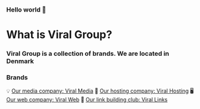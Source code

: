### Hello world 👋

<h1>
 What is Viral Group?
</h1>

<h3>
  Viral Group is a collection of brands. We are located in Denmark
</h3>

### Brands

:bulb: [Our media company: Viral Media](https://viralmedia.dk "Viral Media")
:satellite: [Our hosting company: Viral Hosting](https://viralhosting.dk "Viral Hosting")
:desktop_computer: [Our web company: Viral Web](https://viralweb.dk "Viral Web")
:dart: [Our link building club: Viral Links](https://virallinks.dk "Viral Links")

